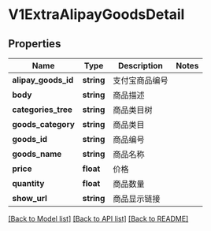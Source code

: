 # V1ExtraAlipayGoodsDetail

## Properties
Name | Type | Description | Notes
------------ | ------------- | ------------- | -------------
**alipay_goods_id** | **string** | 支付宝商品编号 | 
**body** | **string** | 商品描述 | 
**categories_tree** | **string** | 商品类目树 | 
**goods_category** | **string** | 商品类目 | 
**goods_id** | **string** | 商品编号 | 
**goods_name** | **string** | 商品名称 | 
**price** | **float** | 价格 | 
**quantity** | **float** | 商品数量 | 
**show_url** | **string** | 商品显示链接 | 

[[Back to Model list]](../../README.md#documentation-for-models) [[Back to API list]](../../README.md#documentation-for-api-endpoints) [[Back to README]](../../README.md)


